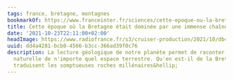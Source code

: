 ```yaml
---
tags: france, bretagne, montagnes
bookmarkOf: https://www.franceinter.fr/sciences/cette-epoque-ou-la-bretagne-etait-dominee-par-une-immense-chaine-de-montagnes
title: Cette époque où la Bretagne était dominée par une immense chaîne de montagnes
date: '2021-10-23T22:11:00+02:00'
headImage: https://www.radiofrance.fr/s3/cruiser-production/2021/10/db43b10c-2079-4096-acbc-c2c38662647f/1200x680_alpes-sud-nouvelle-zelande.jpg
uuid: dd4a4281-bcb0-4566-b3cc-366ad39f0c76
description: La lecture géologique de notre planète permet de raconter l'histoire
  naturelle de n'importe quel espace terrestre. Qu'en est-il de la Bretagne ? Que
  traduisent les somptueuses roches millénaires&hellip;
---
```


